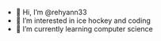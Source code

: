- 👋 Hi, I’m @rehyann33
- 👀 I’m interested in ice hockey and coding
- 🌱 I’m currently learning computer science 
  
<!---
rehyann33/rehyann33 is a ✨ special ✨ repository because its `README.md` (this file) appears on your GitHub profile.
You can click the Preview link to take a look at your changes.
--->
